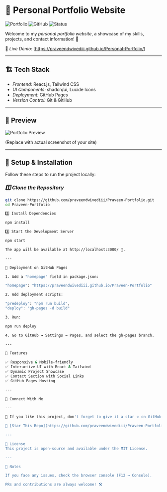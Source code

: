 # 🚀 Personal Portfolio Website

![Portfolio](https://img.shields.io/badge/Portfolio-Live-blue?style=for-the-badge)
![GitHub](https://img.shields.io/github/languages/top/praveendwivediii/Praveen-Portfolio?color=blue&style=for-the-badge)
![Status](https://img.shields.io/website?url=https%3A%2F%2Fpraveendwivediii.github.io%2FPraveen-Portfolio%2F&style=for-the-badge)

Welcome to my *personal portfolio website*, a showcase of my skills, projects, and contact information! 🚀  

🔗 *Live Demo:* [https://praveendwivediii.github.io/Personal-Portfolio/)

---

## 🏗 Tech Stack

- *Frontend:* React.js, Tailwind CSS
- *UI Components:* shadcn/ui, Lucide Icons
- *Deployment:* GitHub Pages
- *Version Control:* Git & GitHub

---

## 📸 Preview

![Portfolio Preview](https://via.placeholder.com/1200x600?text=Portfolio+Preview)

(Replace with actual screenshot of your site)

---

## 🔧 Setup & Installation

Follow these steps to run the project locally:

### *1️⃣ Clone the Repository*
```bash
git clone https://github.com/praveendwivediii/Praveen-Portfolio.git
cd Praveen-Portfolio

2️⃣ Install Dependencies

npm install

3️⃣ Start the Development Server

npm start

The app will be available at http://localhost:3000/ 🚀.

---

🚀 Deployment on GitHub Pages

1. Add a "homepage" field in package.json:

"homepage": "https://praveendwivediii.github.io/Praveen-Portfolio"

2. Add deployment scripts:

"predeploy": "npm run build",
"deploy": "gh-pages -d build"

3. Run:

npm run deploy

4. Go to GitHub → Settings → Pages, and select the gh-pages branch.

---

📌 Features

✅ Responsive & Mobile-friendly
✅ Interactive UI with React & Tailwind
✅ Dynamic Project Showcase
✅ Contact Section with Social Links
✅ GitHub Pages Hosting

---

🤝 Connect With Me

---

🌟 If you like this project, don't forget to give it a star ⭐ on GitHub!

🌟 [Star This Repo](https://github.com/praveendwivediii/Praveen-Portfolio/stargazers)

---

📜 License
This project is open-source and available under the MIT License.

---

📌 Notes

If you face any issues, check the browser console (F12 → Console).

PRs and contributions are always welcome! 🛠
